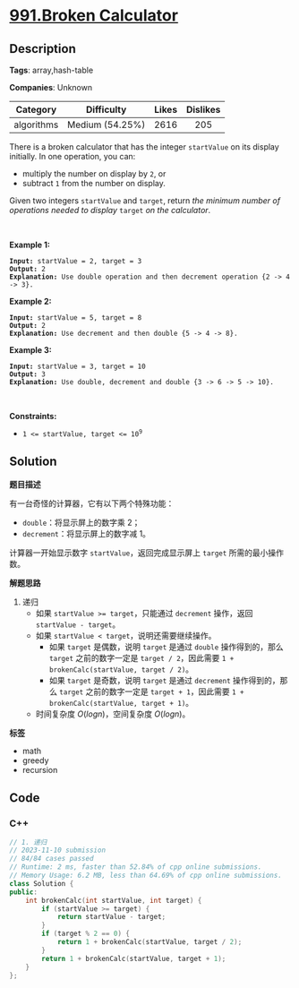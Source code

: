 # [991.Broken Calculator](https://leetcode.com/problems/broken-calculator/description/)

## Description

**Tags**: array,hash-table

**Companies**: Unknown

|  Category  |   Difficulty    | Likes | Dislikes |
| :--------: | :-------------: | :---: | :------: |
| algorithms | Medium (54.25%) | 2616  |   205    |

<p>There is a broken calculator that has the integer <code>startValue</code> on its display initially. In one operation, you can:</p>
<ul>
  <li>multiply the number on display by <code>2</code>, or</li>
  <li>subtract <code>1</code> from the number on display.</li>
</ul>
<p>Given two integers <code>startValue</code> and <code>target</code>, return <em>the minimum number of operations needed to display </em><code>target</code><em> on the calculator</em>.</p>
<p>&nbsp;</p>
<p><strong class="example">Example 1:</strong></p>
<pre><code><strong>Input:</strong> startValue = 2, target = 3
<strong>Output:</strong> 2
<strong>Explanation:</strong> Use double operation and then decrement operation {2 -&gt; 4 -&gt; 3}.</code></pre>
<p><strong class="example">Example 2:</strong></p>
<pre><code><strong>Input:</strong> startValue = 5, target = 8
<strong>Output:</strong> 2
<strong>Explanation:</strong> Use decrement and then double {5 -&gt; 4 -&gt; 8}.</code></pre>
<p><strong class="example">Example 3:</strong></p>
<pre><code><strong>Input:</strong> startValue = 3, target = 10
<strong>Output:</strong> 3
<strong>Explanation:</strong> Use double, decrement and double {3 -&gt; 6 -&gt; 5 -&gt; 10}.</code></pre>
<p>&nbsp;</p>
<p><strong>Constraints:</strong></p>
<ul>
  <li><code>1 &lt;= startValue, target &lt;= 10<sup>9</sup></code></li>
</ul>

## Solution

**题目描述**

有一台奇怪的计算器，它有以下两个特殊功能：

- `double`：将显示屏上的数字乘 2；
- `decrement`：将显示屏上的数字减 1。

计算器一开始显示数字 `startValue`，返回完成显示屏上 `target` 所需的最小操作数。

**解题思路**

1. 递归
   - 如果 `startValue >= target`，只能通过 `decrement` 操作，返回 `startValue - target`。
   - 如果 `startValue < target`，说明还需要继续操作。
     - 如果 `target` 是偶数，说明 `target` 是通过 `double` 操作得到的，那么 `target` 之前的数字一定是 `target / 2`，因此需要 `1 + brokenCalc(startValue, target / 2)`。
     - 如果 `target` 是奇数，说明 `target` 是通过 `decrement` 操作得到的，那么 `target` 之前的数字一定是 `target + 1`，因此需要 `1 + brokenCalc(startValue, target + 1)`。
   - 时间复杂度 $O(log n)$，空间复杂度 $O(log n)$。

**标签**

- math
- greedy
- recursion

<!-- code start -->
## Code

### C++

```cpp
// 1. 递归
// 2023-11-10 submission
// 84/84 cases passed
// Runtime: 2 ms, faster than 52.84% of cpp online submissions.
// Memory Usage: 6.2 MB, less than 64.69% of cpp online submissions.
class Solution {
public:
    int brokenCalc(int startValue, int target) {
        if (startValue >= target) {
            return startValue - target;
        }
        if (target % 2 == 0) {
            return 1 + brokenCalc(startValue, target / 2);
        }
        return 1 + brokenCalc(startValue, target + 1);
    }
};
```

<!-- code end -->
